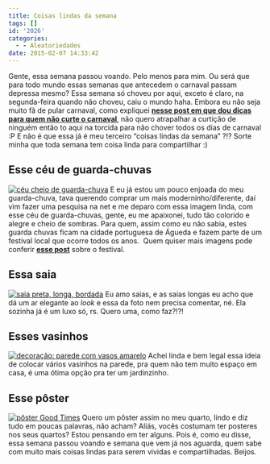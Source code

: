 ```yaml
---
title: Coisas lindas da semana
tags: []
id: '2026'
categories:
  - - Aleatoriedades
date: 2015-02-07 14:33:42
---
```


Gente, essa semana passou voando. Pelo menos para mim. Ou será que para todo mundo essas semanas que antecedem o carnaval passam depressa mesmo? Essa semana só choveu por aqui, exceto é claro, na segunda-feira quando não choveu, caiu o mundo haha. Embora eu não seja muito fã de pular carnaval, como expliquei **[nesse post em que dou dicas para quem não curte o carnaval](http://natalia.blog.br/2015/02/04/carnaval-para-quem-nao-gosta-de-carnaval-dicas-para-aproveitar-bem-o-feriado-prolongado/ "nesse post em que dou dicas para quem não curte o carnaval")**, não quero atrapalhar a curtição de ninguém então to aqui na torcida para não chover todos os dias de carnaval :P E não é que essa já é meu terceiro “coisas lindas da semana” ?!? Sorte minha que toda semana tem coisa linda para compartilhar :)

## Esse céu de guarda-chuvas

[![céu cheio de guarda-chuva ](/wp-content/uploads/2015/02/2bafa75a3b5e2bce0790241120c7c2d1-685x1024.jpg)](/wp-content/uploads/2015/02/2bafa75a3b5e2bce0790241120c7c2d1.jpg) E eu já estou um pouco enjoada do meu guarda-chuva, tava querendo comprar um mais moderninho/diferente, daí vim fazer uma pesquisa na net e me deparo com essa imagem linda, com esse céu de guarda-chuvas, gente, eu me apaixonei, tudo tão colorido e alegre e cheio de sombras. Para quem, assim como eu não sabia, estes guarda chuvas ficam na cidade portuguesa de Águeda e fazem parte de um festival local que ocorre todos os anos.  Quem quiser mais imagens pode conferir **[esse post](http://nomadesdigitais.com/a-instalacao-artistica-feita-com-guarda-chuvas-que-enche-as-ruas-de-uma-cidade-portuguesa-durante-o-verao/ "esse post")** sobre o festival.

## Essa saia

[![saia preta, longa, bordada ](/wp-content/uploads/2015/02/3198b458ab88412074f068a4065e975c-509x1024.jpg)](/wp-content/uploads/2015/02/3198b458ab88412074f068a4065e975c.jpg) Eu amo saias, e as saias longas eu acho que dá um ar elegante ao _look_ e essa da foto nem precisa comentar, né. Ela sozinha já é um luxo só, rs. Quero uma, como faz?!?!

## Esses vasinhos

[![decoração: parede com vasos amarelo](/wp-content/uploads/2015/02/32404c11c68fea513ce23abe9f3b1e91.jpg)](/wp-content/uploads/2015/02/32404c11c68fea513ce23abe9f3b1e91.jpg) Achei linda e bem legal essa ideia de colocar vários vasinhos na parede, pra quem não tem muito espaço em casa, é uma ótima opção pra ter um jardinzinho.

## Esse pôster

[![pôster Good Times](/wp-content/uploads/2015/02/647b70ef482989ee7ed7e7742ec22553-512x1024.jpg)](/wp-content/uploads/2015/02/647b70ef482989ee7ed7e7742ec22553.jpg) Quero um pôster assim no meu quarto, lindo e diz tudo em poucas palavras, não acham? Aliás, vocês costumam ter posteres nos seus quartos? Estou pensando em ter alguns. Pois é, como eu disse, essa semana passou voando e semana que vem já nos aguarda, quem sabe com muito mais coisas lindas para serem vividas e compartilhadas. Beijos.
